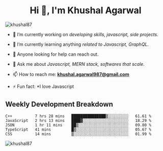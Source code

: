 <h1 align="center">Hi 👋, I'm Khushal Agarwal</h1>


<p align="left"> <img src="https://komarev.com/ghpvc/?username=khushal87&label=Profile Views&color=green&style=plastic" alt="khushal87" /> </p>

- 🔭 I’m currently working on *developing skills, javascript, side projects*.

- 🌱 I’m currently learning anything *related to Javascript, GraphQL.*

- 🤔 Anyone looking for help can reach out.

- 💬 Ask me about *Javascript, MERN stack, softwares that scale.*

- 📫 How to reach me: **khushal.agarwal987@gmail.com**

- ⚡ Fun fact: *I love Javascript 




## Weekly Development Breakdown
<!--START_SECTION:waka-->
```text
C++          7 hrs 28 mins   ███████████████▒░░░░░░░░░   61.61 % 
JavaScript   2 hrs 13 mins   ████▓░░░░░░░░░░░░░░░░░░░░   18.29 % 
JSON         1 hr 11 mins    ██▒░░░░░░░░░░░░░░░░░░░░░░   09.80 % 
TypeScript   41 mins         █▒░░░░░░░░░░░░░░░░░░░░░░░   05.67 % 
CSS          14 mins         ▒░░░░░░░░░░░░░░░░░░░░░░░░   01.99 % 
```
<!--END_SECTION:waka-->
<p><img align="center" src="https://github-readme-stats.vercel.app/api?username=khushal87&count_private=true&show_icons=true" alt="khushal87"/></p>
